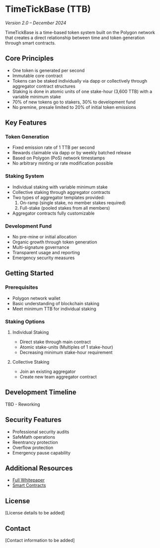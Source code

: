 # TimeTickBase (TTB)
*Version 2.0 – December 2024*

TimeTickBase is a time-based token system built on the Polygon network that creates a direct relationship between time and token generation through smart contracts.

## Core Principles

- One token is generated per second
- Immutable core contract
- Tokens can be staked individually via dapp or collectively through aggregator contract structures
- Staking is done in atomic units of one stake-hour (3,600 TTB) with a variable minimum stake
- 70% of new tokens go to stakers, 30% to development fund
- No premine, presale limited to 20% of initial token emissions

## Key Features

### Token Generation
- Fixed emission rate of 1 TTB per second
- Rewards claimable via dapp or by weekly batched release
- Based on Polygon (PoS) network timestamps
- No arbitrary minting or rate modification possible

### Staking System
- Individual staking with variable minimum stake
- Collective staking through aggregator contracts
- Two types of aggregator templates provided:
  1. On-ramp (single stake, no member stakes required)
  2. Full-stake (pooled stakes from all members)
- Aggregator contracts fully customizable

### Development Fund
- No pre-mine or initial allocation
- Organic growth through token generation
- Multi-signature governance
- Transparent usage and reporting
- Emergency security measures

## Getting Started

### Prerequisites
- Polygon network wallet
- Basic understanding of blockchain staking
- Meet minimum TTB for individual staking

### Staking Options
1. Individual Staking
   - Direct stake through main contract
   - Atomic stake-units (Multiples of 1 stake-hour)
   - Decreasing minimum stake-hour requirement

2. Collective Staking
   - Join an existing aggregator
   - Create new team aggregator contract

## Development Timeline

TBD - Reworking

## Security Features

- Professional security audits
- SafeMath operations
- Reentrancy protection
- Overflow protection
- Emergency pause capability

## Additional Resources

- [Full Whitepaper](./whitepaper.md)
- [Smart Contracts](../contracts/)

## License

[License details to be added]

## Contact

[Contact information to be added]
